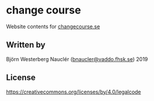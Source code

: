 
# change course
Website contents for [changecourse.se](http://changecourse.se)

## Written by
Björn Westerberg Nauclér (bnaucler@vaddo.fhsk.se) 2019

## License
https://creativecommons.org/licenses/by/4.0/legalcode
